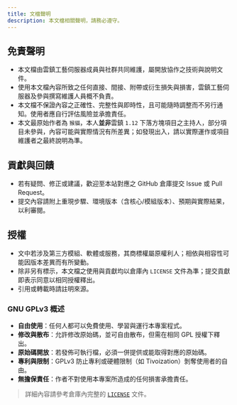 ```yaml
---
title: 文檔聲明
description: 本文檔相關聲明，請務必遵守。
---
```


## 免責聲明

- 本文檔由雲鎮工藝伺服器成員與社群共同維護，屬開放協作之技術與說明文件。
- 使用本文檔內容所致之任何直接、間接、附帶或衍生損失與損害，雲鎮工藝伺服器及參與撰寫維護人員概不負責。
- 本文檔不保證內容之正確性、完整性與即時性，且可能隨時調整而不另行通知。使用者應自行評估風險並承擔責任。
- 本文最原始作者為 `猴貓`，本人**並非**雲鎮 `1.12` 下落方塊項目之主持人，部分項目未參與，內容可能與實際情況有所差異；如發現出入，請以實際運作或項目維護者之最終說明為準。

## 貢獻與回饋

- 若有疑問、修正或建議，歡迎至本站對應之 GitHub 倉庫提交 Issue 或 Pull Request。
- 提交內容請附上重現步驟、環境版本（含核心/模組版本）、預期與實際結果，以利審閱。

## 授權

- 文中若涉及第三方模組、軟體或服務，其商標權屬原權利人；相依與相容性可能因版本差異而有所變動。
- 除非另有標示，本文檔之使用與貢獻均以倉庫內 `LICENSE` 文件為準；提交貢獻即表示同意以相同授權釋出。
- 引用或轉載時請註明來源。

### GNU GPLv3 概述

- **自由使用**：任何人都可以免費使用、學習與運行本專案程式。
- **修改與散布**：允許修改原始碼，並可自由散布，但需在相同 GPL 授權下釋出。
- **原始碼開放**：若發佈可執行檔，必須一併提供或能取得對應的原始碼。
- **專利與限制**：GPLv3 防止專利或硬體限制（如 Tivoization）剝奪使用者的自由。
- **無擔保責任**：作者不對使用本專案所造成的任何損害承擔責任。

> 詳細內容請參考倉庫內完整的 [`LICENSE`](https://github.com/mc-cloud-town/wiki) 文件。
